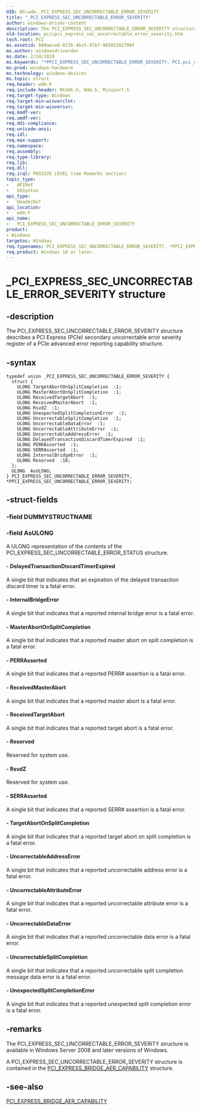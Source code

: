 ```yaml
---
UID: NS:wdm._PCI_EXPRESS_SEC_UNCORRECTABLE_ERROR_SEVERITY
title: "_PCI_EXPRESS_SEC_UNCORRECTABLE_ERROR_SEVERITY"
author: windows-driver-content
description: The PCI_EXPRESS_SEC_UNCORRECTABLE_ERROR_SEVERITY structure describes a PCI Express (PCIe) secondary uncorrectable error severity register of a PCIe advanced error reporting capability structure.
old-location: pci\pci_express_sec_uncorrectable_error_severity.htm
tech.root: PCI
ms.assetid: b00aeced-037b-4bc5-97b7-96501262700f
ms.author: windowsdriverdev
ms.date: 2/24/2018
ms.keywords: "*PPCI_EXPRESS_SEC_UNCORRECTABLE_ERROR_SEVERITY, PCI.pci_express_sec_uncorrectable_error_severity, PCI_EXPRESS_SEC_UNCORRECTABLE_ERROR_SEVERITY, PCI_EXPRESS_SEC_UNCORRECTABLE_ERROR_SEVERITY union [Buses], PPCI_EXPRESS_SEC_UNCORRECTABLE_ERROR_SEVERITY, PPCI_EXPRESS_SEC_UNCORRECTABLE_ERROR_SEVERITY union pointer [Buses], _PCI_EXPRESS_SEC_UNCORRECTABLE_ERROR_SEVERITY, pci_struct_94eb07f5-9b90-414b-a331-075c61f507a4.xml, wdm/PCI_EXPRESS_SEC_UNCORRECTABLE_ERROR_SEVERITY, wdm/PPCI_EXPRESS_SEC_UNCORRECTABLE_ERROR_SEVERITY"
ms.prod: windows-hardware
ms.technology: windows-devices
ms.topic: struct
req.header: wdm.h
req.include-header: Ntddk.h, Wdm.h, Miniport.h
req.target-type: Windows
req.target-min-winverclnt:
req.target-min-winversvr:
req.kmdf-ver:
req.umdf-ver:
req.ddi-compliance:
req.unicode-ansi:
req.idl:
req.max-support:
req.namespace:
req.assembly:
req.type-library:
req.lib:
req.dll:
req.irql: PASSIVE_LEVEL (see Remarks section)
topic_type:
-	APIRef
-	kbSyntax
api_type:
-	HeaderDef
api_location:
-	wdm.h
api_name:
-	PCI_EXPRESS_SEC_UNCORRECTABLE_ERROR_SEVERITY
product:
- Windows
targetos: Windows
req.typenames: PCI_EXPRESS_SEC_UNCORRECTABLE_ERROR_SEVERITY, *PPCI_EXPRESS_SEC_UNCORRECTABLE_ERROR_SEVERITY
req.product: Windows 10 or later.
---
```


# _PCI_EXPRESS_SEC_UNCORRECTABLE_ERROR_SEVERITY structure


## -description


The PCI_EXPRESS_SEC_UNCORRECTABLE_ERROR_SEVERITY structure describes a PCI Express (PCIe) secondary uncorrectable error severity register of a PCIe advanced error reporting capability structure.


## -syntax


```
typedef union _PCI_EXPRESS_SEC_UNCORRECTABLE_ERROR_SEVERITY {
  struct {
    ULONG TargetAbortOnSplitCompletion  :1;
    ULONG MasterAbortOnSplitCompletion  :1;
    ULONG ReceivedTargetAbort  :1;
    ULONG ReceivedMasterAbort  :1;
    ULONG RsvdZ  :1;
    ULONG UnexpectedSplitCompletionError  :1;
    ULONG UncorrectableSplitCompletion  :1;
    ULONG UncorrectableDataError  :1;
    ULONG UncorrectableAttributeError  :1;
    ULONG UncorrectableAddressError  :1;
    ULONG DelayedTransactionDiscardTimerExpired  :1;
    ULONG PERRAsserted  :1;
    ULONG SERRAsserted  :1;
    ULONG InternalBridgeError  :1;
    ULONG Reserved  :18;
  };
  ULONG  AsULONG;
} PCI_EXPRESS_SEC_UNCORRECTABLE_ERROR_SEVERITY, *PPCI_EXPRESS_SEC_UNCORRECTABLE_ERROR_SEVERITY;
```


## -struct-fields




### -field DUMMYSTRUCTNAME




### -field AsULONG

A ULONG representation of the contents of the PCI_EXPRESS_SEC_UNCORRECTABLE_ERROR_STATUS structure.


#### - DelayedTransactionDiscardTimerExpired

A single bit that indicates that an expiration of the delayed transaction discard timer is a fatal error.


#### - InternalBridgeError

A single bit that indicates that a reported internal bridge error is a fatal error.


#### - MasterAbortOnSplitCompletion

A single bit that indicates that a reported master abort on split completion is a fatal error.


#### - PERRAsserted

A single bit that indicates that a reported PERR# assertion is a fatal error.


#### - ReceivedMasterAbort

A single bit that indicates that a reported master abort is a fatal error.


#### - ReceivedTargetAbort

A single bit that indicates that a reported target abort is a fatal error.


#### - Reserved

Reserved for system use.


#### - RsvdZ

Reserved for system use.


#### - SERRAsserted

A single bit that indicates that a reported SERR# assertion is a fatal error.


#### - TargetAbortOnSplitCompletion

A single bit that indicates that a reported target abort on split completion is a fatal error.


#### - UncorrectableAddressError

A single bit that indicates that a reported uncorrectable address error is a fatal error.


#### - UncorrectableAttributeError

A single bit that indicates that a reported uncorrectable attribute error is a fatal error.


#### - UncorrectableDataError

A single bit that indicates that a reported uncorrectable data error is a fatal error.


#### - UncorrectableSplitCompletion

A single bit that indicates that a reported uncorrectable split completion message data error is a fatal error.


#### - UnexpectedSplitCompletionError

A single bit that indicates that a reported unexpected split completion error is a fatal error.


## -remarks



The PCI_EXPRESS_SEC_UNCORRECTABLE_ERROR_SEVERITY structure is available in Windows Server 2008 and later versions of Windows.

A PCI_EXPRESS_SEC_UNCORRECTABLE_ERROR_SEVERITY structure is contained in the <a href="https://msdn.microsoft.com/library/windows/hardware/ff537458">PCI_EXPRESS_BRIDGE_AER_CAPABILITY</a> structure.




## -see-also

<a href="https://msdn.microsoft.com/library/windows/hardware/ff537458">PCI_EXPRESS_BRIDGE_AER_CAPABILITY</a>



 

 


